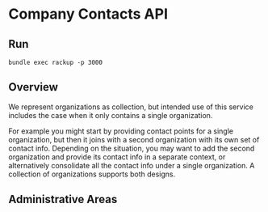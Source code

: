 # Company Contacts API

## Run
`bundle exec rackup -p 3000`

## Overview
We represent organizations as collection, but intended use of this service
includes the case when it only contains a single organization.

For example you might start by providing contact points for
a single organization, but then it joins with a second organization with
its own set of contact info.
Depending on the situation, you may want to add the second organization and 
provide its contact info in a separate context, or alternatively consolidate
all the contact info under a single organization. A collection of
organizations supports both designs.

## Administrative Areas

